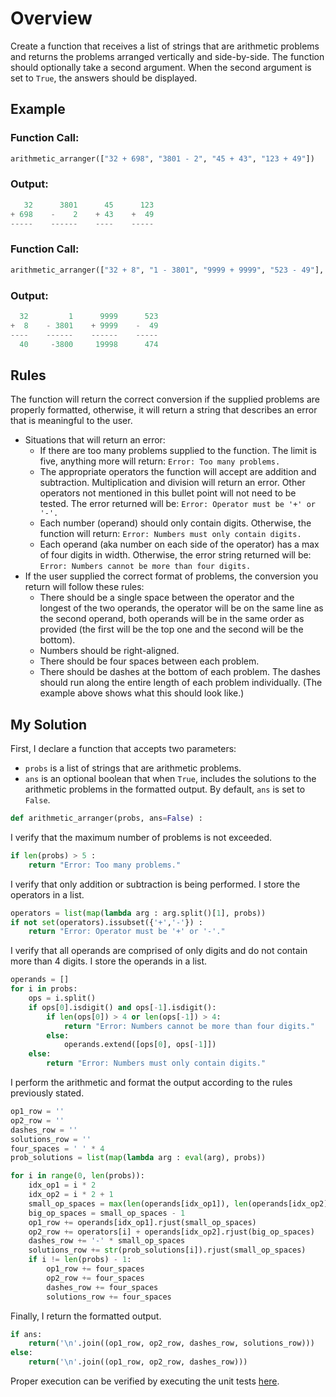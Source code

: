 # Overview
Create a function that receives a list of strings that are arithmetic problems and returns the problems arranged vertically and side-by-side. The function should optionally take a second argument. When the second argument is set to `True`, the answers should be displayed.
## Example
### Function Call:
```python
arithmetic_arranger(["32 + 698", "3801 - 2", "45 + 43", "123 + 49"])
```
### Output:
```python
   32      3801      45      123
+ 698    -    2    + 43    +  49
-----    ------    ----    -----
```
### Function Call:
```python
arithmetic_arranger(["32 + 8", "1 - 3801", "9999 + 9999", "523 - 49"], True)
```
### Output:
```python
  32         1      9999      523
+  8    - 3801    + 9999    -  49
----    ------    ------    -----
  40     -3800     19998      474
```
## Rules
The function will return the correct conversion if the supplied problems are properly formatted, otherwise, it will return a string that describes an error that is meaningful to the user.
  * Situations that will return an error:
    * If there are too many problems supplied to the function. The limit is five, anything more will return: `Error: Too many problems.`
    * The appropriate operators the function will accept are addition and subtraction. Multiplication and division will return an error. Other operators not mentioned in this bullet point will not need to be tested. The error returned will be: `Error: Operator must be '+' or '-'.`
    * Each number (operand) should only contain digits. Otherwise, the function will return: `Error: Numbers must only contain digits.`
    * Each operand (aka number on each side of the operator) has a max of four digits in width. Otherwise, the error string returned will be: `Error: Numbers cannot be more than four digits.`
  * If the user supplied the correct format of problems, the conversion you return will follow these rules:
    * There should be a single space between the operator and the longest of the two operands, the operator will be on the same line as the second operand, both operands will be in the same order as provided (the first will be the top one and the second will be the bottom).
    * Numbers should be right-aligned.
    * There should be four spaces between each problem.
    * There should be dashes at the bottom of each problem. The dashes should run along the entire length of each problem individually. (The example above shows what this should look like.)
## My Solution
First, I declare a function that accepts two parameters:
  * `probs` is a list of strings that are arithmetic problems.
  * `ans` is an optional boolean that when `True`, includes the solutions to the arithmetic problems in the formatted output. By default, `ans` is set to `False`.
```python
def arithmetic_arranger(probs, ans=False) :
```

I verify that the maximum number of problems is not exceeded.
```python
if len(probs) > 5 :
    return "Error: Too many problems."
```

I verify that only addition or subtraction is being performed. I store the operators in a list.
```python
operators = list(map(lambda arg : arg.split()[1], probs))
if not set(operators).issubset({'+','-'}) :
    return "Error: Operator must be '+' or '-'."
```

I verify that all operands are comprised of only digits and do not contain more than 4 digits. I store the operands in a list.
```python
operands = []
for i in probs:
    ops = i.split()
    if ops[0].isdigit() and ops[-1].isdigit():
        if len(ops[0]) > 4 or len(ops[-1]) > 4:
            return "Error: Numbers cannot be more than four digits."
        else:
            operands.extend([ops[0], ops[-1]])
    else:
        return "Error: Numbers must only contain digits."
```

I perform the arithmetic and format the output according to the rules previously stated.
```python
op1_row = ''
op2_row = ''
dashes_row = ''
solutions_row = ''
four_spaces = ' ' * 4
prob_solutions = list(map(lambda arg : eval(arg), probs))

for i in range(0, len(probs)):
    idx_op1 = i * 2
    idx_op2 = i * 2 + 1
    small_op_spaces = max(len(operands[idx_op1]), len(operands[idx_op2])) + 2
    big_op_spaces = small_op_spaces - 1
    op1_row += operands[idx_op1].rjust(small_op_spaces)
    op2_row += operators[i] + operands[idx_op2].rjust(big_op_spaces)
    dashes_row += '-' * small_op_spaces
    solutions_row += str(prob_solutions[i]).rjust(small_op_spaces)
    if i != len(probs) - 1:
        op1_row += four_spaces
        op2_row += four_spaces
        dashes_row += four_spaces
        solutions_row += four_spaces
```

Finally, I return the formatted output.
```python
if ans:
    return('\n'.join((op1_row, op2_row, dashes_row, solutions_row)))
else:
    return('\n'.join((op1_row, op2_row, dashes_row)))
```

Proper execution can be verified by executing the unit tests [here](https://replit.com/@caglej1/boilerplate-arithmetic-formatter#arithmetic_arranger.py).
